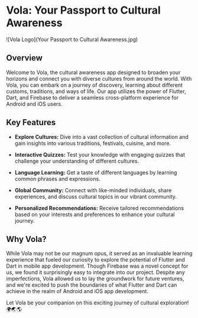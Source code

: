 # Vola: Your Passport to Cultural Awareness

![Vola Logo](Your Passport to Cultural Awareness.jpg)

## Overview

Welcome to Vola, the cultural awareness app designed to broaden your horizons and connect you with diverse cultures from around the world. With Vola, you can embark on a journey of discovery, learning about different customs, traditions, and ways of life. Our app utilizes the power of Flutter, Dart, and Firebase to deliver a seamless cross-platform experience for Android and iOS users.

## Key Features

- **Explore Cultures:** Dive into a vast collection of cultural information and gain insights into various traditions, festivals, cuisine, and more.

- **Interactive Quizzes:** Test your knowledge with engaging quizzes that challenge your understanding of different cultures.

- **Language Learning:** Get a taste of different languages by learning common phrases and expressions.

- **Global Community:** Connect with like-minded individuals, share experiences, and discuss cultural topics in our vibrant community.

- **Personalized Recommendations:** Receive tailored recommendations based on your interests and preferences to enhance your cultural journey.

## Why Vola?

While Vola may not be our magnum opus, it served as an invaluable learning experience that fueled our curiosity to explore the potential of Flutter and Dart in mobile app development. Though Firebase was a novel concept for us, we found it surprisingly easy to integrate into our project. Despite any imperfections, Vola allowed us to lay the groundwork for future ventures, and we're excited to push the boundaries of what Flutter and Dart can achieve in the realm of Android and iOS app development.


Let Vola be your companion on this exciting journey of cultural exploration! 🌍🌏🌎
